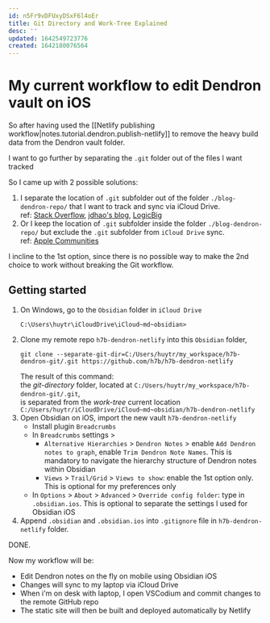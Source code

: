 ```yaml
---
id: n5Fr9vDFUxyDSxF6l4oEr
title: Git Directory and Work-Tree Explained
desc: ''
updated: 1642549723776
created: 1642180076564
---
```

# My current workflow to edit Dendron vault on iOS

So after having used the [[Netlify publishing workflow|notes.tutorial.dendron.publish-netlify]] to remove the heavy build data from the Dendron vault folder.

I want to go further by separating the `.git` folder out of the files I want tracked

So I came up with 2 possible solutions:
1. I separate the location of `.git` subfolder out of the folder `./blog-dendron-repo/` that I want to track and sync via iCloud Drive.  
    ref: [Stack Overflow](https://stackoverflow.com/questions/505467/can-i-store-the-git-folder-outside-the-files-i-want-tracked), [jdhao's blog](https://jdhao.github.io/2020/12/25/git_directory_work-tree_explained/), [LogicBig](https://www.logicbig.com/tutorials/misc/git/custom-git-dir.html)
2. Or I keep the location of `.git` subfolder inside the folder `./blog-dendron-repo/` but exclude the `.git` subfolder from `iCloud Drive` sync.  
    ref: [Apple Communities](https://discussions.apple.com/thread/251290283)

I incline to the 1st option, since there is no possible way to make the 2nd choice to work without breaking the Git workflow.

## Getting started

1. On Windows, go to the `Obsidian` folder in `iCloud Drive` 
    ```shell
    C:\Users\huytr\iCloudDrive\iCloud~md~obsidian>
    ``` 
2. Clone my remote repo `h7b-dendron-netlify` into this `Obsidian` folder,
    ```shell
    git clone --separate-git-dir=C:/Users/huytr/my_workspace/h7b-dendron-git/.git https://github.com/h7b/h7b-dendron-netlify
    ```
    The result of this command:  
    the *git-directory* folder, located at `C:/Users/huytr/my_workspace/h7b-dendron-git/.git`,   
    is separated from the *work-tree* current location `C:/Users/huytr/iCloudDrive/iCloud~md~obsidian/h7b-dendron-netlify`
3. Open Obsidian on iOS, import the new vault `h7b-dendron-netlify`
    - Install plugin `Breadcrumbs`
    - In `Breadcrumbs` settings > 
        - `Alternative Hierarchies` > `Dendron Notes` > enable `Add Dendron notes to graph`, enable `Trim Dendron Note Names`. This is mandatory to navigate the hierarchy structure of Dendron notes within Obsidian
        - `Views` > `Trail/Grid` > `Views to show`: enable the 1st option only. This is optional for my preferences only
    - In `Options` > `About` > `Advanced` > `Override config folder`: type in `.obsidian.ios`. This is optional to separate the settings I used for Obsidian iOS
4. Append `.obsidian` and `.obsidian.ios` into `.gitignore` file in `h7b-dendron-netlify` folder.

DONE.

Now my workflow will be:
- Edit Dendron notes on the fly on mobile using Obsidian iOS
- Changes will sync to my laptop via iCloud Drive
- When i'm on desk with laptop, I open VSCodium and commit changes to the remote GitHub repo
- The static site will then be built and deployed automatically by Netlify